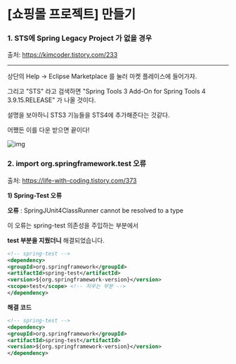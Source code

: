 # [쇼핑몰 프로젝트] 만들기

###  1. STS에 Spring Legacy Project 가 없을 경우 

출처: https://kimcoder.tistory.com/233

---

상단의 Help -> Eclipse Marketplace 를 눌러 마켓 플레이스에 들어가자. 

그리고 "STS" 라고 검색하면 "Spring Tools 3 Add-On for Spring Tools 4 3.9.15.RELEASE" 가 나올 것이다.

설명을 보아하니 STS3 기능들을 STS4에 추가해준다는 것같다.

어쨌든 이를 다운 받으면 끝이다!

![img](https://blog.kakaocdn.net/dn/cTa1VX/btqR1ERRwi9/VO68mUPT9S2kWG3gpoUWI1/img.png)



### 2. import org.springframework.test 오류

출처: https://life-with-coding.tistory.com/373

**1) Spring-Test 오류**

**오류** : SpringJUnit4ClassRunner cannot be resolved to a type

이 오류는 spring-test 의존성을 주입하는 부분에서 

**<scope> test </scope> 부분을 지웠더니** 해결되었습니다.

```xml
<!-- spring-test -->
<dependency>
<groupId>org.springframework</groupId>
<artifactId>spring-test</artifactId>
<version>${org.springframework-version}</version>
<scope>test</scope> <!-- 지우는 부분 --> 
</dependency>
```

 

**해결 코드** 

```XML
<!-- spring-test -->
<dependency>
<groupId>org.springframework</groupId>
<artifactId>spring-test</artifactId>
<version>${org.springframework-version}</version>
</dependency>
```



